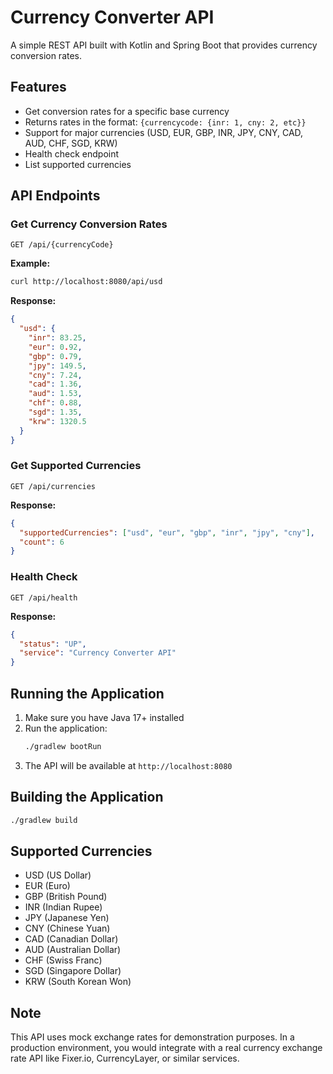 # Currency Converter API

A simple REST API built with Kotlin and Spring Boot that provides currency conversion rates.

## Features

- Get conversion rates for a specific base currency
- Returns rates in the format: `{currencycode: {inr: 1, cny: 2, etc}}`
- Support for major currencies (USD, EUR, GBP, INR, JPY, CNY, CAD, AUD, CHF, SGD, KRW)
- Health check endpoint
- List supported currencies

## API Endpoints

### Get Currency Conversion Rates
```
GET /api/{currencyCode}
```

**Example:**
```bash
curl http://localhost:8080/api/usd
```

**Response:**
```json
{
  "usd": {
    "inr": 83.25,
    "eur": 0.92,
    "gbp": 0.79,
    "jpy": 149.5,
    "cny": 7.24,
    "cad": 1.36,
    "aud": 1.53,
    "chf": 0.88,
    "sgd": 1.35,
    "krw": 1320.5
  }
}
```

### Get Supported Currencies
```
GET /api/currencies
```

**Response:**
```json
{
  "supportedCurrencies": ["usd", "eur", "gbp", "inr", "jpy", "cny"],
  "count": 6
}
```

### Health Check
```
GET /api/health
```

**Response:**
```json
{
  "status": "UP",
  "service": "Currency Converter API"
}
```

## Running the Application

1. Make sure you have Java 17+ installed
2. Run the application:
   ```bash
   ./gradlew bootRun
   ```
3. The API will be available at `http://localhost:8080`

## Building the Application

```bash
./gradlew build
```

## Supported Currencies

- USD (US Dollar)
- EUR (Euro)
- GBP (British Pound)
- INR (Indian Rupee)
- JPY (Japanese Yen)
- CNY (Chinese Yuan)
- CAD (Canadian Dollar)
- AUD (Australian Dollar)
- CHF (Swiss Franc)
- SGD (Singapore Dollar)
- KRW (South Korean Won)

## Note

This API uses mock exchange rates for demonstration purposes. In a production environment, you would integrate with a real currency exchange rate API like Fixer.io, CurrencyLayer, or similar services.
